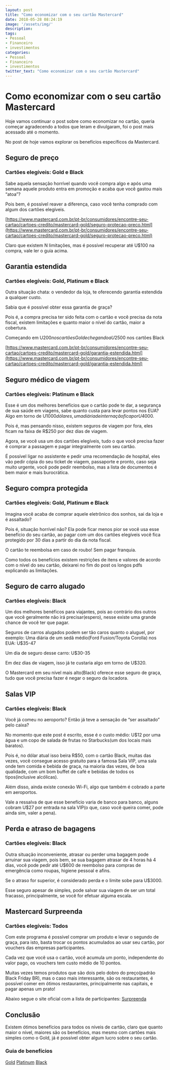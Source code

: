 ```yaml
---
layout: post
title: "Como economizar com o seu cartão Mastercard"
date: 2018-05-28 08:24:19
image: '/assets/img/'
description:
tags:
- Pessoal
- Financeiro
- investimentos
categories:
- Pessoal
- Financeiro
- investimentos
twitter_text: "Como economizar com o seu cartão Mastercard"
---
```


# Como economizar com o seu cartão Mastercard

Hoje vamos continuar o post sobre como economizar no cartão, queria começar agradecendo a todos que leram e divulgaram, foi o post mais acessado até o momento.

No post de hoje vamos explorar os benefícios específicos da Mastercard.

## Seguro de preço

### Cartões elegíveis: Gold e Black

Sabe aquela sensação horrível quando você compra algo e após uma semana aquele produto entra em promoção e acaba que você gastou mais “atoa”?

Pois bem, é possível reaver a diferença, caso você tenha comprado com algum dos cartões elegíveis.

[https://www.mastercard.com.br/pt-br/consumidores/encontre-seu-cartao/cartoes-credito/mastercard-gold/seguro-protecao-preco.html](https://www.mastercard.com.br/pt-br/consumidores/encontre-seu-cartao/cartoes-credito/mastercard-gold/seguro-protecao-preco.html)

Claro que existem N limitações, mas é possível recuperar até U$100 na compra, vale ler o guia acima.


## Garantia estendida

### Cartões elegíveis: Gold, Platinum e Black

Outra situação chata: o vendedor da loja, te oferecendo garantia estendida a qualquer custo.

Sabia que é possível obter essa garantia de graça?

Pois é, a compra precisa ter sido feita com o cartão e você precisa da nota fiscal, existem limitações e quanto maior o nível do cartão, maior a cobertura.

Começando em U$200 nos cartões Gold e chegando a U$2500 nos cartões Black

[https://www.mastercard.com.br/pt-br/consumidores/encontre-seu-cartao/cartoes-credito/mastercard-gold/garantia-estendida.html](https://www.mastercard.com.br/pt-br/consumidores/encontre-seu-cartao/cartoes-credito/mastercard-gold/garantia-estendida.html)

## Seguro médico de viagem

### Cartões elegíveis: Platinum e Black

Esse é um dos melhores benefícios que o cartão pode te dar, a segurança de sua saúde em viagens, sabe quanto custa para levar pontos nos EUA? Algo em torno de U$1000 dólares, uma diária de internação fica por U$4000.

Pois é, mas pensando nisso, existem seguros de viagem por fora, eles ficam na faixa de R$250 por dez dias de viagem.

Agora, se você usa um dos cartões elegíveis, tudo o que você precisa fazer é comprar a passagem e pagar integralmente com seu cartão.

É possível ligar no assistente e pedir uma recomendação de hospital, eles vão pedir cópia do seu ticket de viagem, passaporte e pronto, caso seja muito urgente, você pode pedir reembolso, mas a lista de documentos é bem maior e mais burocrática.


## Seguro compra protegida

### Cartões elegíveis: Gold, Platinum e Black

Imagina você acaba de comprar aquele eletrônico dos sonhos, sai da loja e é assaltado?

Pois é, situação horrível não? Ela pode ficar menos pior se você usa esse benefício do seu cartão, ao pagar com um dos cartões elegíveis você fica protegido por 30 dias a partir do dia da nota fiscal.

O cartão te reembolsa em caso de roubo! Sem pagar franquia.

Como todos os benefícios existem restrições de itens e valores de acordo com o nível do seu cartão, deixarei no fim do post os longos pdfs explicando as limitações.

## Seguro de carro alugado

### Cartões elegíveis: Black

Um dos melhores benéficos para viajantes, pois ao contrário dos outros que você geralmente não irá precisar(espero), nesse existe uma grande chance de você ter que pagar.

Seguros de carros alugados podem ser tão caros quanto o aluguel, por exemplo:
Uma diária de um sedã médio(Ford Fusion/Toyota Corolla) nos EUA: U$35-47

Um dia de seguro desse carro: U$30-35

Em dez dias de viagem, isso já te custaria algo em torno de U$320.

O Mastercard em seu nível mais alto(Black) oferece esse seguro de graça, tudo que você precisa fazer é negar o seguro da locadora.

## Salas VIP

### Cartões elegíveis: Black

Você já comeu no aeroporto? Então já teve a sensação de “ser assaltado” pelo caixa?

No momento que este post é escrito, esse é o custo médio: U$12 por uma água e um copo de salada de frutas no Starbucks(um dos locais mais baratos).

Pois é, no dólar atual isso beira R$50, com o cartão Black, muitas das vezes, você consegue acesso gratuito para a famosa Sala VIP, uma sala onde tem comida e bebida de graça, na maioria das vezes, de boa qualidade, com um bom buffet de café e bebidas de todos os tipos(inclusive alcólicas).

Além disso, ainda existe conexão Wi-Fi, algo que também é cobrado a parte em aeroportos.

Vale a ressalva de que esse benefício varia de banco para banco, alguns cobram U$27 por entrada na sala VIP(o que, caso você queira comer, pode ainda sim, valer a pena).

## Perda e atraso de bagagens

### Cartões elegíveis: Black

Outra situação inconveniente, atrasar ou perder uma bagagem pode arruinar sua viagem, pois bem, se sua bagagem atrasar de 4 horas há 4 dias, você pode pedir até U$600 de reembolso para compras de emergência como roupas, higiene pessoal e afins.

Se o atraso for superior, é considerado perda e o limite sobe para U$3000.

Esse seguro apesar de simples, pode salvar sua viagem de ser um total fracasso, principalmente, se você for efetuar alguma escala.

## Mastercard Surpreenda

### Cartões elegíveis: Todos

Com este programa é possível comprar um produto e levar o segundo de graça, para isto, basta trocar os pontos acumulados ao usar seu cartão, por vouchers das empresas participantes.

Cada vez que você usa o cartão, você acumula um ponto, independente do valor pago, os vouchers tem custo médio de 10 pontos.

Muitas vezes temos produtos que são dois pelo dobro do preço(padrão Black Friday BR), mas o caso mais interessante, são os restaurantes, é possível comer em ótimos restaurantes, principalmente nas capitais, e pagar apenas um prato!

Abaixo segue o site oficial com a lista de participantes:
[Surpreenda](https://surpreenda.naotempreco.com.br/rewards/vouchers/surpreenda/home)

## Conclusão

Existem ótimos benefícios para todos os níveis de cartão, claro que quanto maior o nível, maiores são os benefícios, mas mesmo com cartões mais simples como o Gold, já é possível obter algum lucro sobre o seu cartão.

### Guia de benefícios
[Gold](https://www.mastercard.com.br/content/dam/mccom/pt-br/Consumers/features-benefits/guia-de-beneficios/cartoes-de-credito-de-consumidor/GTB_Gold_final.pdf)
[Platinum](https://www.mastercard.com.br/content/dam/mccom/pt-br/Consumers/features-benefits/guia-de-beneficios/cartoes-de-credito-de-consumidor/Guia_de_Beneficios_Platinum.pdf)
[Black](https://www.mastercard.com.br/content/dam/mccom/pt-br/Consumers/features-benefits/guia-de-beneficios/cartoes-de-credito-de-consumidor/Guia_de_Beneficios-Black%20Brasil.pdf)